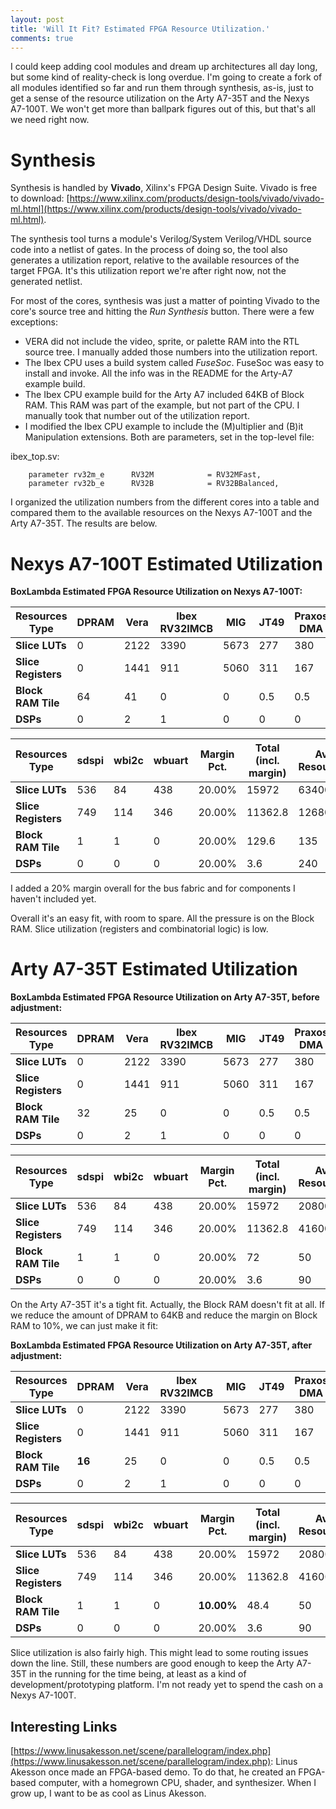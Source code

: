 ```yaml
---
layout: post
title: 'Will It Fit? Estimated FPGA Resource Utilization.'
comments: true
---
```


I could keep adding cool modules and dream up architectures all day long, but some kind of reality-check is long overdue. I'm going to create a fork of all modules identified so far and run them through synthesis, as-is, just to get a sense of the resource utilization on the Arty A7-35T and the Nexys A7-100T. We won't get more than ballpark figures out of this, but that's all we need right now.

# Synthesis

Synthesis is handled by **Vivado**, Xilinx's FPGA Design Suite. Vivado is free to download: [https://www.xilinx.com/products/design-tools/vivado/vivado-ml.html](https://www.xilinx.com/products/design-tools/vivado/vivado-ml.html).

The synthesis tool turns a module's Verilog/System Verilog/VHDL source code into a netlist of gates. In the process of doing so, the tool also generates a utilization report, relative to the available resources of the target FPGA. It's this utilization report we're after right now, not the generated netlist.

For most of the cores, synthesis was just a matter of pointing Vivado to the core's source tree and hitting the *Run Synthesis* button. There were a few exceptions:

- VERA did not include the video, sprite, or palette RAM into the RTL source tree. I manually added those numbers into the utilization report.
- The Ibex CPU uses a build system called *FuseSoc*. FuseSoc was easy to install and invoke. All the info was in the README for the Arty-A7 example build.
- The Ibex CPU example build for the Arty A7 included 64KB of Block RAM. This RAM was part of the example, but not part of the CPU. I manually took that number out of the utilization report.
- I modified the Ibex CPU example to include the (M)ultiplier and (B)it Manipulation extensions. Both are parameters, set in the top-level file:

ibex_top.sv:
```
    parameter rv32m_e      RV32M            = RV32MFast,
    parameter rv32b_e      RV32B            = RV32BBalanced,
```

I organized the utilization numbers from the different cores into a table and compared them to the available resources on the Nexys A7-100T and the Arty A7-35T. The results are below.

# Nexys A7-100T Estimated Utilization

**BoxLambda Estimated FPGA Resource Utilization on Nexys A7-100T:**

| Resources Type |  DPRAM | Vera | Ibex RV32IMCB | MIG | JT49 | Praxos DMA | ps2 keyb. | ps2 mouse | 
|----------------|--------|------|---------------|-----|------|------------|-----------|-----------|
|**Slice LUTs**|0|2122|3390|5673|277|380|205|205|
|**Slice Registers**|0|1441|911|5060|311|167|185|185|
|**Block RAM Tile**|64|41|0|0|0.5|0.5|0|0|
|**DSPs**|0|2|1|0|0|0|0|0|

| Resources Type | sdspi | wbi2c | wbuart | Margin Pct. | Total (incl. margin) | Avl. Resources | Pct. Utilization |
|----------------|-------|-------|--------|-------------|----------------------|----------------|------------------|
|**Slice LUTs**|536|84|438|20.00%|15972|63400|25.19%|
|**Slice Registers**|749|114|346|20.00%|11362.8|126800|8.96%|
|**Block RAM Tile**|1|1|0|20.00%|129.6|135|96.00%|
|**DSPs**|0|0|0|20.00%|3.6|240|1.50%|

I added a 20% margin overall for the bus fabric and for components I haven't included yet.

Overall it's an easy fit, with room to spare. All the pressure is on the Block RAM. Slice utilization (registers and combinatorial logic) is low.

# Arty A7-35T Estimated Utilization

**BoxLambda Estimated FPGA Resource Utilization on Arty A7-35T, before adjustment:**

| Resources Type |  DPRAM | Vera | Ibex RV32IMCB | MIG | JT49 | Praxos DMA | ps2 keyb. | ps2 mouse | 
|----------------|--------|------|---------------|-----|------|------------|-----------|-----------|
|**Slice LUTs**|0|2122|3390|5673|277|380|205|205|
|**Slice Registers**|0|1441|911|5060|311|167|185|185|
|**Block RAM Tile**|32|25|0|0|0.5|0.5|0|0|
|**DSPs**|0|2|1|0|0|0|0|0|

| Resources Type | sdspi | wbi2c | wbuart | Margin Pct. | Total (incl. margin) | Avl. Resources | Pct. Utilization |
|----------------|-------|-------|--------|-------------|----------------------|----------------|------------------|
|**Slice LUTs**|536|84|438|20.00%|15972|20800|76.79%|
|**Slice Registers**|749|114|346|20.00%|11362.8|41600|27.31%|
|**Block RAM Tile**|1|1|0|20.00%|72|50|**144.00%**|
|**DSPs**|0|0|0|20.00%|3.6|90|4.00%|

On the Arty A7-35T it's a tight fit. Actually, the Block RAM doesn't fit at all.
If we reduce the amount of DPRAM to 64KB and reduce the margin on Block RAM to 10%, we can just make it fit:

**BoxLambda Estimated FPGA Resource Utilization on Arty A7-35T, after adjustment:**

| Resources Type |  DPRAM | Vera | Ibex RV32IMCB | MIG | JT49 | Praxos DMA | ps2 keyb. | ps2 mouse 
|----------------|--------|------|---------------|-----|------|------------|-----------|-----------
|**Slice LUTs**|0|2122|3390|5673|277|380|205|205
|**Slice Registers**|0|1441|911|5060|311|167|185|185
|**Block RAM Tile**|**16**|25|0|0|0.5|0.5|0|0
|**DSPs**|0|2|1|0|0|0|0|0

| Resources Type | sdspi | wbi2c | wbuart | Margin Pct. | Total (incl. margin) | Avl. Resources | Pct. Utilization 
|----------------|-------|-------|--------|-------------|----------------------|----------------|------------------
|**Slice LUTs**|536|84|438|20.00%|15972|20800|76.79%
|**Slice Registers**|749|114|346|20.00%|11362.8|41600|27.31%
|**Block RAM Tile**|1|1|0|**10.00%**|48.4|50|**96.80%**
|**DSPs**|0|0|0|20.00%|3.6|90|4.00%

Slice utilization is also fairly high. This might lead to some routing issues down the line.
Still, these numbers are good enough to keep the Arty A7-35T in the running for the time being, at least as a kind of development/prototyping platform. I'm not ready yet to spend the cash on a Nexys A7-100T.

Interesting Links
-----------------

[https://www.linusakesson.net/scene/parallelogram/index.php](https://www.linusakesson.net/scene/parallelogram/index.php): Linus Akesson once made an FPGA-based demo. To do that, he created an FPGA-based computer, with a homegrown CPU, shader, and synthesizer. When I grow up, I want to be as cool as Linus Akesson.
